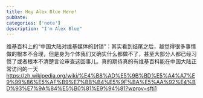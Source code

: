 ```yaml
---
title: Hey Alex Blue Here!
pubDate: 
categories: ['note']
description: "I'm Alex Blue"
---
```


维基百科上的“中国大陆对维基媒体的封锁”：其实看到结尾之后，越觉得很多事情做的根本不合理，但是身为个体我们又确实什么都做不了，甚至大部分人都已经习惯了或者根本不清楚言论审查这回事儿。真的期待真的有维基百科能在中国大陆正常访问的一天 https://zh.wikipedia.org/wiki/%E4%B8%AD%E5%9B%BD%E5%A4%A7%E9%99%86%E5%AF%B9%E7%BB%B4%E5%9F%BA%E5%AA%92%E4%BD%93%E7%9A%84%E5%B0%81%E9%94%81?wprov=sfti1